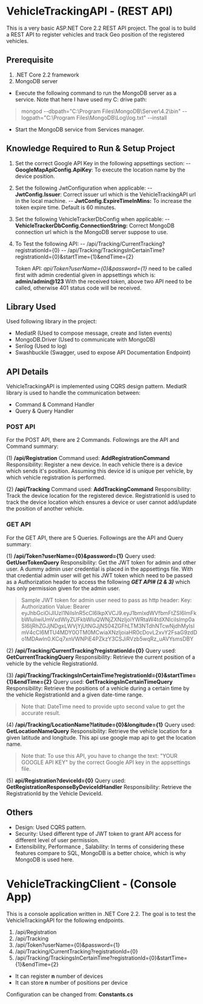 
# VehicleTrackingAPI - (REST API)

This is a very basic ASP.NET Core 2.2 REST API project. 
The goal is to build a REST API to register vehicles and track Geo position of the registered vehicles. 

## Prerequisite

1) .NET Core 2.2 framework
2) MongoDB server
- Execute the following command to run the MongoDB server as a service. Note that here I have used my C: drive path:
>mongod --dbpath="C:\Program Files\MongoDB\Server\4.2\bin" --logpath="C:\Program Files\MongoDB\Log\log.txt" --install

- Start the MongoDB service from Services manager. 

## Knowledge Required to Run & Setup Project
1. Set the correct Google API Key in the following appsettings section:
     -- **GoogleMapApiConfig.ApiKey**: To execute the location name by the device position.

2.  Set the following JwtConfiguration when applicable:
     -- **JwtConfig.Issuer**:  Correct issuer url which is the VehicleTrackingAPI url in the local machine.
     -- **JwtConfig.ExpireTimeInMins:** To increase the token expire time. Default is 60 minutes.  
     
3. Set the following VehicleTrackerDbConfig when applicable:
    -- **VehicleTrackerDbConfig.ConnectionString:** Correct MongoDB connection url which is the MongoDB server suppose to use.
    
4. To Test the following API:
     -- /api/Tracking/CurrentTracking?registrationId={0}
     -- /api/Tracking/TrackingsInCertainTime?registrationId={0}&startTime={1}&endTime={2}
     
   Token API: *api/Token?userName={0}&password={1}* need to be called first with admin credential given in appsettings which is: **admin/admin@123**
   With the received token, above two API need to be called, otherwise 401 status code will be received.  

## Library Used
Used following library in the project:
- MediatR (Used to compose message, create and listen events)
- MongoDB.Driver (Used to communicate with MongoDB)
- Serilog (Used to log)
- Swashbuckle (Swagger, used to expose API Documentation Endpoint)

## API Details
VehicleTrackingAPI is implemented using CQRS design pattern. 
MediatR library is used to handle the communication between:
- Command & Command Handler
- Query & Query Handler 

### POST API  
For the POST API, there are 2 Commands.
Followings are the API and Command summary:

(1) **/api/Registration** 
Command used: **AddRegistrationCommand**
Responsibility: Register a new device. 
In each vehicle there is a device which sends it's position. Assuming this device id is unique per vehicle, by which vehicle registration is performed. 
     
(2) **/api/Tracking** 
Command used: **AddTrackingCommand**
Responsibility: Track the device location for the registered device. 
RegistrationId is used to track the device location which ensures a device or user cannot add/update the position of another vehicle.

### GET API
For the GET API, there are 5 Queries.
Followings are the API and Query summary:

(1) **/api/Token?userName={0}&password={1}** 
Query used: **GetUserTokenQuery**
Responsibility: Get the JWT token for admin and other user. 
A dummy admin user credential is placed in the appsettings file.
With that credential admin user will get his JWT token which need to be passed as a Authorization header to access the following ***GET API# (2 & 3)*** which has only permission given for the admin user.
> Sample JWT token for admin user need to pass as http header:
> Key: Authorization
> Value: Bearer eyJhbGciOiJIUzI1NiIsInR5cCI6IkpXVCJ9.eyJ1bmlxdWVfbmFtZSI6ImFkbWluIiwiUmVxdWlyZUFkbWluQWNjZXNzIjoiYWRtaW4tdXNlciIsImp0aSI6IjRhZGJjNDgxLWVjYjUtNGJjNS04ZGFhLTM3NTdhNTcwNjdhMyIsImV4cCI6MTU4MDY0OTM0MCwiaXNzIjoiaHR0cDovL2xvY2FsaG9zdDo1MDAwIn0.KCq7xnVWNPiE4PZkzY3CSJiRVzb5wqRz_uAVYsmsDBY 

(2) **/api/Tracking/CurrentTracking?registrationId={0}** 
Query used: **GetCurrentTrackingQuery**
Responsibility: Retrieve the current position of a vehicle by the vehicle RegistrationId. 

(3) **/api/Tracking/TrackingsInCertainTime?registrationId={0}&startTime={1}&endTime={2}** 
Query used: **GetTrackingsInCertainTimeQuery**
Responsibility:  Retrieve the positions of a vehicle during a certain time by the vehicle RegistrationId and a given date-time range. 
>Note that: DateTime need to provide upto second value to get the accurate result.

(4) **/api/Tracking/LocationName?latitude={0}&longitude={1}** 
Query used: **GetLocationNameQuery**
Responsibility: Retrieve the vehicle location for a given latitude and longitude.
This api use google map api to get the location name. 
> Note that: To use this API, you have to change the text: "YOUR GOOGLE API KEY" by the correct Google API key in the appsettings file.

(5) **api/Registration?deviceId={0}** 
Query used: **GetRegistrationResponseByDeviceIdHandler**
Responsibility:  Retrieve the RegistrationId by the Vehicle DeviceId.

## Others

- Design: Used CQRS pattern.
- Security: Used different type of JWT token to grant API access for different level of user permission.
-  Extensibility, Performance , Salability: In terms of considering these features compare to SQL, MongoDB is a better choice, which is why MongoDB is used here.

# VehicleTrackingClient - (Console App)    

This is a console application  written in .NET Core 2.2.
The goal is to test the VehicleTrackingAPI for the following endpoints. 
1. /api/Registration
2. /api/Tracking
3. /api/Token?userName={0}&password={1}
4. /api/Tracking/CurrentTracking?registrationId={0}
5. /api/Tracking/TrackingsInCertainTime?registrationId={0}&startTime={1}&endTime={2}

- It can register **n** number of devices
- It can store **n** number of positions per device

Configuration can be changed from: **Constants.cs**
 




